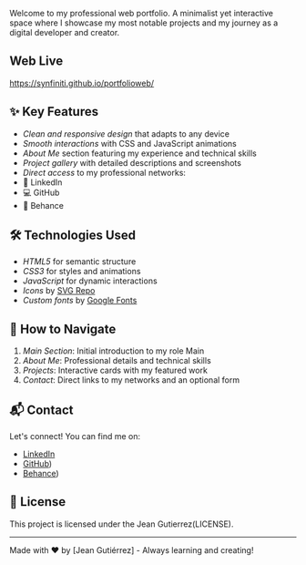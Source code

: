 Welcome to my professional web portfolio. A minimalist yet interactive space where I showcase my most notable projects and my journey as a digital developer and creator.

## Web Live

https://synfiniti.github.io/portfolioweb/

## ✨ Key Features
- *Clean and responsive design* that adapts to any device
- *Smooth interactions* with CSS and JavaScript animations
- *About Me* section featuring my experience and technical skills
- *Project gallery* with detailed descriptions and screenshots
- *Direct access* to my professional networks:
- 💼 LinkedIn
- 💻 GitHub
- 🎨 Behance

## 🛠 Technologies Used
- *HTML5* for semantic structure
- *CSS3* for styles and animations
- *JavaScript* for dynamic interactions
- *Icons* by [SVG Repo](https://www.svgrepo.com/)
- *Custom fonts* by [Google Fonts](https://fonts.google.com/)

## 🎯 How to Navigate
1. *Main Section*: Initial introduction to my role Main
2. *About Me*: Professional details and technical skills
3. *Projects*: Interactive cards with my featured work
4. *Contact*: Direct links to my networks and an optional form


## 📬 Contact
Let's connect! You can find me on:
- [LinkedIn](https://www.linkedin.com/in/jean-gutierrez-rivas/)
- [GitHub](https://github.com/Synfiniti))
- [Behance](https://www.behance.net/jeangutierrez1))

## 📄 License
This project is licensed under the Jean Gutierrez(LICENSE).

---

Made with ❤️ by [Jean Gutiérrez] - Always learning and creating!
```
